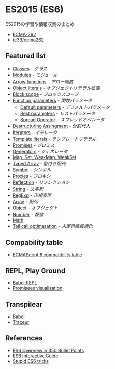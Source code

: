 # ES2015 (ES6)
ES2015の学習や情報収集のまとめ
- [ECMA-262](http://www.ecma-international.org/ecma-262/6.0/)
- [tc39/ecma262](https://github.com/tc39/ecma262)

## Featured list
- [Classes](classes) - _クラス_
- [Modules](Modules.md) - _モジュール_
- [Arrow functions](ArrowFunctions.md) - _アロー関数_
- [Object literals](objectLiteral.md) - _オブジェクトリテラル拡張_
- [Block scope](BlockScope.md) - _ブロックスコープ_
- [Function parameters](FunctionParameters.md) - _関数パラメータ_
  - [Default parameters](FunctionParameters.md#defaultParameter) - _デフォルトパラメータ_
  - [Rest parameters](FunctionParameters.md#restParameter) - _レストパラメータ_
  - [Spread Operator](FunctionParameters.md#spredOperator) - _スプレッドオペレータ_
- [Destructuring Assingment](DestructuringAssignment.md) - _分割代入_
- [Iterators](iterator) - _イテレータ_
- [Template literals](TempleteLiteral.md) - _テンプレートリテラル_
- [Promises](Promise.md) - _プロミス_
- [Generators](generators) - _ジェネレータ_
- [Map, Set, WeakMap, WeakSet](MapSet.md)
- [Typed Array](TypedArray.md) - _型付き配列_
- [Symbol](Symbol.md) - _シンボル_
- [Proxies](Proxy.md) - _プロキシ_
- [Reflection](Reflection.md) - _リフレクション_
- [String](String.md) - _文字列_
- [RegExp](RegExp.md) - _正規表現_
- [Array](Array.md) - _配列_
- [Object](Object.md) - _オブジェクト_
- [Number](Number.md) - _数値_
- [Math](Math.md)
- [Tail call optimasation](TailCallOptimisation.md) - _末尾再帰最適化_

## Compability table
- [ECMAScript 6 compatibility table](https://kangax.github.io/compat-table/es6/)

## REPL, Play Ground
- [Babel REPL](https://babeljs.io/repl/)
- [Promisees visualization](http://bevacqua.github.io/promisees/)

## Transpilear
- [Babel](https://babeljs.io/)
- [Traceur](https://github.com/google/traceur-compiler)

## References
- [ES6 Overview in 350 Bullet Points](https://ponyfoo.com/articles/es6)
- [ES6 Interactive Guide](http://projects.formidablelabs.com/es6-interactive-guide/#/)
- [Stupid ES6 tricks](https://engineering.haus.com/dumb-es6-tricks-53ecadd1b29f)
